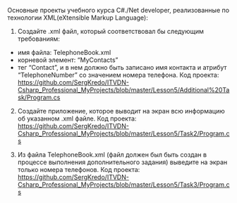 Основные проекты учебного курса C#./Net developer, реализованные по технологии XML(eXtensible Markup Language):

1. Создайте .xml файл, который соответствовал бы следующим требованиям:
- имя файла: TelephoneBook.xml
- корневой элемент: “MyContacts”
- тег “Contact”, и в нем должно быть записано имя контакта и атрибут “TelephoneNumber”
со значением номера телефона.
Код проекта: https://github.com/SergKredo/ITVDN-Csharp_Professional_MyProjects/blob/master/Lesson5/Additional%20Task/Program.cs

2. Создайте приложение, которое выводит на экран всю информацию об указанном .xml файле.
Код проекта: https://github.com/SergKredo/ITVDN-Csharp_Professional_MyProjects/blob/master/Lesson5/Task2/Program.cs

3. Из файла TelephoneBook.xml (файл должен был быть создан в процессе выполнения
дополнительного задания) выведите на экран только номера телефонов.
Код проекта: https://github.com/SergKredo/ITVDN-Csharp_Professional_MyProjects/blob/master/Lesson5/Task3/Program.cs
